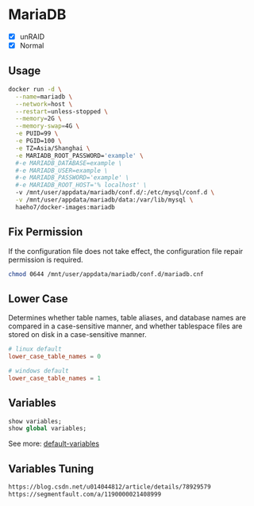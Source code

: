 # MariaDB

- [x] unRAID
- [x] Normal

## Usage

```sh
docker run -d \
  --name=mariadb \
  --network=host \
  --restart=unless-stopped \
  --memory=2G \
  --memory-swap=4G \
  -e PUID=99 \
  -e PGID=100 \
  -e TZ=Asia/Shanghai \
  -e MARIADB_ROOT_PASSWORD='example' \
  #-e MARIADB_DATABASE=example \
  #-e MARIADB_USER=example \
  #-e MARIADB_PASSWORD='example' \
  #-e MARIADB_ROOT_HOST='% localhost' \
  -v /mnt/user/appdata/mariadb/conf.d/:/etc/mysql/conf.d \
  -v /mnt/user/appdata/mariadb/data:/var/lib/mysql \
  haeho7/docker-images:mariadb
```

## Fix Permission

If the configuration file does not take effect, the configuration file repair permission is required.

```sh
chmod 0644 /mnt/user/appdata/mariadb/conf.d/mariadb.cnf
```

## Lower Case

Determines whether table names, table aliases, and database names are compared in a case-sensitive manner, and whether tablespace files are stored on disk in a case-sensitive manner.

```cnf
# linux default
lower_case_table_names = 0

# windows default
lower_case_table_names = 1
```

## Variables

```sql
show variables;
show global variables;
```

See more: [default-variables](./variables)

## Variables Tuning

```txt
https://blog.csdn.net/u014044812/article/details/78929579
https://segmentfault.com/a/1190000021408999
```
